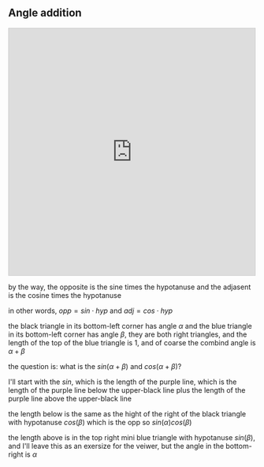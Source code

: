 ## Angle addition


<iframe src="https://www.desmos.com/calculator/qwqbirdsyw?embed" width="500" height="500" style="border: 1px solid #ccc" frameborder=0></iframe>

by the way, the opposite is the sine times the hypotanuse and the adjasent is the cosine times the hypotanuse

in other words, $opp = sin \cdot hyp$ and $adj = cos \cdot hyp$

the black triangle in its bottom-left corner has angle $\alpha$ and the blue triangle in its bottom-left corner has angle $\beta$, they are both right triangles, and the length of the top of the blue triangle is 1, and of coarse the combind angle is $\alpha + \beta$

the question is: what is the $sin(\alpha + \beta)$ and $cos(\alpha + \beta)$?

I'll start with the $sin$, which is the length of the purple line, which is the length of the purple line below the upper-black line plus the length of the purple line above the upper-black line

the length below is the same as the hight of the right of the black triangle with hypotanuse $cos(\beta)$ which is the opp so $sin(\alpha)cos(\beta)$

the length above is in the top right mini blue triangle with hypotanuse $sin(\beta)$, and I'll leave this as an exersize for the veiwer, but the angle in the bottom-right is $\alpha$
